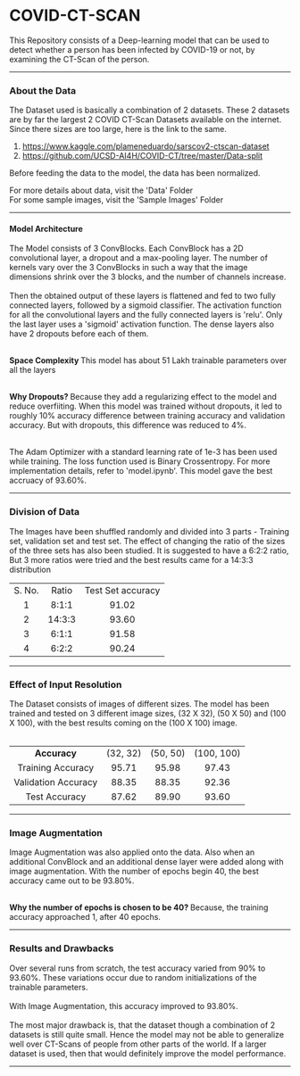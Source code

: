 # COVID-CT-SCAN
This Repository consists of a Deep-learning model that can be used to detect whether a person has been infected by COVID-19 or not, by examining the CT-Scan of the person.

<hr>
<h3> About the Data </h3>
The Dataset used is basically a combination of 2 datasets. These 2 datasets are by far the largest 2 COVID CT-Scan Datasets available on the internet. Since there sizes are too
large, here is the link to the same.

1. https://www.kaggle.com/plameneduardo/sarscov2-ctscan-dataset
2. https://github.com/UCSD-AI4H/COVID-CT/tree/master/Data-split

Before feeding the data to the model, the data has been normalized.

For more details about data, visit the 'Data' Folder <br>
For some sample images, visit the 'Sample Images' Folder <br>

<hr>

<h4> Model Architecture </h4>
The Model consists of 3 ConvBlocks. Each ConvBlock has a 2D convolutional layer, a dropout and a max-pooling layer. The number of kernels vary over the 3 ConvBlocks in such a way that the image dimensions shrink over the 3 blocks, and the number of channels increase. <br><br>
Then the obtained output of these layers is flattened and fed to two fully connected layers, followed by a sigmoid classifier. The activation function for all the convolutional layers and the fully connected layers is 'relu'. Only the last layer uses a 'sigmoid' activation function. The dense layers also have 2 dropouts before each of them. <br><br>

<b> Space Complexity </b> This model has about 51 Lakh trainable parameters over all the layers <br><br>

<b> Why Dropouts? </b> Because they add a regularizing effect to the model and reduce overfiiting. When this model was trained without dropouts, it led to roughly 10% accuracy difference between training accuracy and validation accuracy. But with dropouts, this difference was reduced to 4%. <br><br>

The Adam Optimizer with a standard learning rate of 1e-3 has been used while training. The loss function used is Binary Crossentropy. For more implementation details, refer to 'model.ipynb'. This model gave the best accruacy of 93.60%.

<hr>

<h3> Division of Data </h3>
The Images have been shuffled randomly and divided into 3 parts - Training set, validation set and test set. The effect of changing the ratio of the sizes of the three sets has also been studied. It is suggested to have a 6:2:2 ratio, But 3 more ratios were tried and the best results came for a 14:3:3 distribution

<table align="center">
  <tr>
    <td align="center">
     S. No. </td>
    <td align="center">
     Ratio </td>
    <td align="center">
     Test Set accuracy </td>
  </tr>
  <tr>
    <td align="center">
     1 </td>
    <td align="center">
     8:1:1 </td>
    <td align="center">
     91.02 </td>
  </tr>
  <tr>
    <td align="center">
     2 </td>
    <td align="center">
     14:3:3 </td>
    <td align="center">
     93.60 </td>
  </tr>
  <tr>
    <td align="center">
     3 </td>
    <td align="center">
     6:1:1 </td>
    <td align="center">
     91.58 </td>
  </tr>
  <tr>
    <td align="center">
     4 </td>
    <td align="center">
     6:2:2 </td>
    <td align="center">
     90.24 </td>
  </tr>
 </table>
<hr>

<h3> Effect of Input Resolution </h3>
The Dataset consists of images of different sizes. The model has been trained and tested on 3 different image sizes, (32 X 32), (50 X 50) and (100 X 100), with the best results coming on the (100 X 100) image. <br><br>

<table align="center">
  <tr>
 <td align="center">
   <b> Accuracy </b>
    </td>
    <td align="center">
     (32, 32) </td>
  <td align="center">
     (50, 50) </td>
  <td align="center">
    (100, 100) </td>
  </tr>
  <tr>
    <td align="center">
      Training Accuracy
    </td>
    <td align="center">
      95.71
    </td>
    <td align="center">
      95.98
    </td>
    <td align="center">
      97.43
    </td>
  </tr>
  <tr>
    <td align="center">
      Validation Accuracy
    </td>
    <td align="center">
      88.35
    </td>
    <td align="center">
      88.35
    </td>
    <td align="center">
      92.36
    </td>
  </tr>
  <tr>
    <td align="center">
      Test Accuracy
    </td>
    <td align="center">
      87.62
    </td>
    <td align="center">
      89.90
    </td>
    <td align="center">
      93.60
    </td>
    
</table>
<hr>
<h3> Image Augmentation </h3>
Image Augmentation was also applied onto the data. Also when an additional ConvBlock and an additional dense layer were added along with image augmentation. With the number of epochs begin 40, the best accuracy came out to be 93.80%. <br><br>

<b> Why the number of epochs is chosen to be 40? </b> Because, the training accuracy approached 1, after 40 epochs.
<hr>

<h3> Results and Drawbacks </h3>
Over several runs from scratch, the test accuracy varied from 90% to 93.60%. These variations occur due to random initializations of the trainable parameters. <br><br>
With Image Augmentation, this accuracy improved to 93.80%. <br><br>
The most major drawback is, that the dataset though a combination of 2 datasets is still quite small. Hence the model may not be able to generalize well over CT-Scans of people from other parts of the world. If a larger dataset is used, then that would definitely improve the model performance.
<hr>

